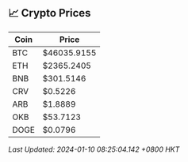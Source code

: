## 📈 Crypto Prices

| Coin | Price |
| ---- | ----- |
| BTC | $46035.9155 |
| ETH | $2365.2405 |
| BNB | $301.5146 |
| CRV | $0.5226 |
| ARB | $1.8889 |
| OKB | $53.7123 |
| DOGE | $0.0796 |

_Last Updated: 2024-01-10 08:25:04.142 +0800 HKT_